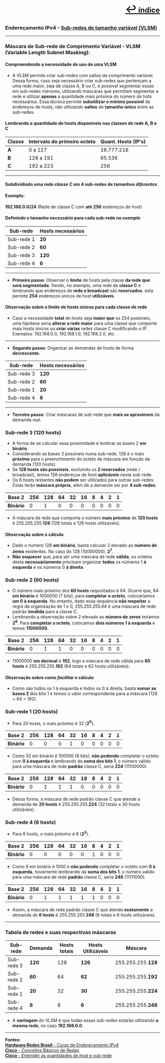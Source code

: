 [<p style="text-align:right; font-weight: 710;font-size: 1.5em; margin-right:0;">↩︎<span style="font-size: .75em"> índice</span></p>](readme.md)
---
### Endereçamento IPv4 - [Sub-redes de tamanho variável (VLSM)](https://www.youtube.com/watch?v=TJMDckXt3Mo&list=PLAp37wMSBouCU49LV0qFbItufigjYk-sp&index=14)
---

### Máscara de Sub-rede de Comprimento Variável - VLSM (Variable Length Subnet Masking):

#### Compreendendo a necessidade de uso de uma VLSM
* A VLSM permite criar sub-redes com saltos de comprimento variável. Dessa forma, caso seja necessário criar sub-redes que pertençam a uma rede maior, seja de classe A, B ou C, é possível segmentar essas em sub-redes menores, utilizando máscaras que permitam segmentar a rede e utilizar **apenas** a quantidade mais próxima do número de hots necessários. Essa técnica permite **subutilizar o mínimo possível** de endereços de hosts, não utilizando **saltos** de **tamanho único** entre as sub-redes.

#### Lembrando a quantidade de hosts disponíveis nas classes de rede A, B e C

| Classe | Intervalo do ***primeiro*** octeto | Quant. Hosts (IP's) |
| --- | --- | --- |
| **A** | 0 a 127 | 16.777.216 |
| **B** | 128 a 191 | 65.536 |
| **C** | 192 a 223 | 256 |

---
#### Subdividindo uma rede ***classe C*** em 4 sub-redes de tamanhos ***diferentes***

#### Exemplo:
**192.168.0.0/24** (Rede de classe C com **até 256** endereços de host)

#### Definindo o tamanho ***necessário*** para cada sub-rede no ***exemplo***

| Sub-rede | Hosts necessários
| --- | --- |
| Sub-rede 1 | **20** |
| Sub-rede 2 | **60** |
| Sub-rede 3 | **120** |
| Sub-rede 4 | **6** |

---
* **Primeiro passo**: Observar o **limite** de hosts pela classe **da rede que será segmentada**. Sendo, no exemplo, uma rede de **classe C** e lembrando que endereços de **rede e broadcast** são **reservados**, esta permite **254** endereços únicos de host **utilizáveis**.

#### Observação sobre o limite de hosts únicos para cada classe de rede

* Caso a necessidade **total** de hosts seja **maior que** os 254 possíveis, uma hipótese seria **alterar a rede maior** para uma classe que comporte mais hosts únicos ou **criar várias** redes classe C modificando o IP. Exemplos: 192.168.0.0, 192.168.1.0, 192.168.2.0, etc.

---
* **Segundo passo**: Organizar as demandas de hosts de forma **decrescente**.

| Sub-rede | Hosts necessários
| --- | --- |
| Sub-rede 3 | **120** |
| Sub-rede 2 | **60** |
| Sub-rede 1 | **20** |
| Sub-rede 4 | **6** |

---
* **Terceiro passo**: Criar máscaras de sub-rede que **mais se aproximem** da demanda real.

### Sub-rede 3 (120 hosts)

* A forma de se calcular essa proximidade é lembrar as bases 2 **em binário**.
* Considerando as bases 2 possíveis numa sub-rede, 128 é o mais **próximo** para o preenchimento do octeto da máscara em função da demanda (120 hosts).
* Se **128 hosts são possíveis**, excluindo os **2 reservados** (rede / broadcast), temos 126 endereços de host **aplicáveis** nesta sub-rede.
* Os 6 hosts restantes **não podem** ser utilizados para outras sub-redes. Estas terão **máscara própria**, além de a demanda ser por **4 sub-redes**.

| Base 2 | 256 | 128 | 64 | 32 | 16 | 8 | 4 | 2 | 1 |
| --- | --- | --- | --- | --- | --- | --- | --- | --- | --- |
| **Binário** | 0 | 1 | 0 | 0 | 0 | 0 | 0 | 0 | 0 |

* A máscara de rede que comporta o número **mais próximo** de **120 hosts** é 255.255.255.**128** (128 totais e 126 hosts utilizáveis).

#### Observação sobre o cálculo

* Dado o número 128 **em binário**, basta calcular 2 elevado ao **número de zeros** existentes. No caso do 128 (10000000), **2<sup>7</sup>**.
* **Não esquecer** que, para ser uma máscara de rede **válida**, os octetos desta **necessáriamente** precisam organizar **todos** os números 1 **à esquerda** e os números 0 **à direita**.

### Sub-rede 2 (60 hosts)

* O número mais próximo dos **60 hosts** requisitados é 64. Ocorre que, 64 **em binário** é 1000000 (7 bits), para **completar o octeto**, colocaríamos **um 0 à esquerda**. No entanto, dado essa sequência **não respeitar** a regra da organização de 1 e 0, 255.255.255.64 é uma máscara de rede padrão **inválida** para a classe C.
* Lembrando a observação sobre 2 elevado ao **número de zeros** teríamos **2<sup>6</sup>**. Para **completar o octeto**, colocamos **dois números 1 à esquerda** e temos **11000000**.

| Base 2 | 256 | 128 | 64 | 32 | 16 | 8 | 4 | 2 | 1 |
| --- | --- | --- | --- | --- | --- | --- | --- | --- | --- |
| **Binário** | 0 | 1 | 1 | 0 | 0 | 0 | 0 | 0 | 0 |

* 11000000 **em decimal** é **192**, logo a máscara de rede válida para **60 hosts** é 255.255.255.**192** (64 totais e 62 hosts utilizáveis).

#### Observação sobre como ***facilitar*** o cálculo

* Como são todos os 1 à esquerda e todos os 0 à direita, basta **somar as bases 2** dos bits 1 e temos o valor correspondente para a máscara (128 + 64 = 192).

### Sub-rede 1 (20 hosts)

* Para 20 hosts, o mais próximo é 32 (**2<sup>5</sup>**).

| Base 2 | 256 | 128 | 64 | 32 | 16 | 8 | 4 | 2 | 1 |
| --- | --- | --- | --- | --- | --- | --- | --- | --- | --- |
| **Binário** | 0 | 0| 0 | 1 | 0 | 0 | 0 | 0 | 0 |

* Como 32 em binário é 100000 (6 bits), **não podendo** completar o octeto com **0 à esquerda** e lembrando da **soma dos bits 1**, o número válido para uma máscara de rede **padrão** classe C, seria **224** (11100000).

| Base 2 | 256 | 128 | 64 | 32 | 16 | 8 | 4 | 2 | 1 |
| --- | --- | --- | --- | --- | --- | --- | --- | --- | --- |
| **Binário** | 0 | 1 | 1 | 1 | 0 | 0 | 0 | 0 | 0 |

* Dessa forma, a máscara de rede padrão classe C que atende a demanda de **20 hosts** é 255.255.255.**224** (32 totais e 30 hosts utilizáveis).

### Sub-rede 4 (6 hosts)

* Para 6 hosts, o mais próximo é 8 (**2<sup>3</sup>**).

| Base 2 | 256 | 128 | 64 | 32 | 16 | 8 | 4 | 2 | 1 |
| --- | --- | --- | --- | --- | --- | --- | --- | --- | --- |
| **Binário** | 0 | 0| 0 | 0 | 0 | 1 | 0 | 0 | 0 |

* Como 8 em binário é 1000 e **não podendo** completar o octeto com **0 à esquerda**, novamente lembrando da **soma dos bits 1**, o número válido para uma máscara de rede **padrão** classe C, seria **248** (11111000).

| Base 2 | 256 | 128 | 64 | 32 | 16 | 8 | 4 | 2 | 1 |
| --- | --- | --- | --- | --- | --- | --- | --- | --- | --- |
| **Binário** | 0 | 1 | 1 | 1 | 1 | 1 | 0 | 0 | 0 |

* Assim, a máscara de rede padrão classe C que atende **exatamente** a demanda de **6 hosts** é 255.255.255.**248** (8 totais e 6 hosts utilizáveis).

---

### Tabela de redes e suas respectivas máscaras

| Sub-rede | Demanda | Hosts totais | Hosts Utilizáveis | Máscara |
| --- | --- | --- | --- | --- |
| Sub-rede 3 | **120** | 128 | **126** | 255.255.255.**128** |
| Sub-rede 2 | **60** | 64 | **62** | 255.255.255.**192** |
| Sub-rede 1 | **20** | 32 | **30** | 255.255.255.**224** |
| Sub-rede 4 | **6** | 8 | **6** | 255.255.255.**248** |

* A **vantagem** do VLSM é que todas essas sub-redes estarão utilizando **a mesma rede**, no caso **192.168.0.0**.

---		
**Fontes**:  
[**Hardware Redes Brasil** - Curso de Endereçamento IPv4](https://www.youtube.com/playlist?list=PLAp37wMSBouCU49LV0qFbItufigjYk-sp)  
[**Cisco** - Conceitos Básicos de Redes](https://www.netacad.com/pt/courses/networking-basics?courseLang=pt-BR)  
[**Cisco** - Entender as quantidades de host e sub-rede](https://www.cisco.com/c/pt_br/support/docs/ip/routing-information-protocol-rip/13790-8.html)  
